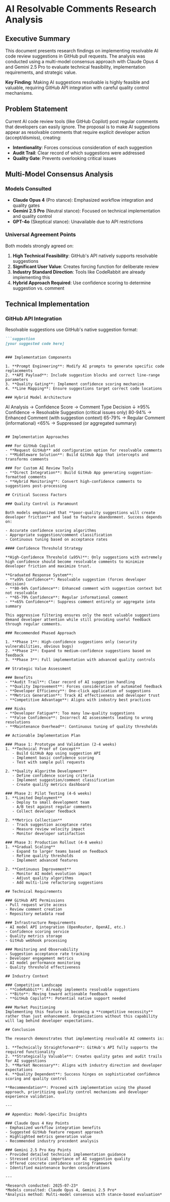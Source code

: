 # AI Resolvable Comments Research Analysis

## Executive Summary

This document presents research findings on implementing resolvable AI code review suggestions in GitHub pull requests. The analysis was conducted using a multi-model consensus approach with Claude Opus 4 and Gemini 2.5 Pro to evaluate technical feasibility, implementation requirements, and strategic value.

**Key Finding**: Making AI suggestions resolvable is highly feasible and valuable, requiring GitHub API integration with careful quality control mechanisms.

## Problem Statement

Current AI code review tools (like GitHub Copilot) post regular comments that developers can easily ignore. The proposal is to make AI suggestions appear as resolvable comments that require explicit developer action (accept/dismiss), creating:

- **Intentionality**: Forces conscious consideration of each suggestion
- **Audit Trail**: Clear record of which suggestions were addressed
- **Quality Gate**: Prevents overlooking critical issues

## Multi-Model Consensus Analysis

### Models Consulted
- **Claude Opus 4** (Pro stance): Emphasized workflow integration and quality gates
- **Gemini 2.5 Pro** (Neutral stance): Focused on technical implementation and quality control
- **GPT-4o** (Skeptical stance): Unavailable due to API restrictions

### Universal Agreement Points

Both models strongly agreed on:

1. **High Technical Feasibility**: GitHub's API natively supports resolvable suggestions
2. **Significant User Value**: Creates forcing function for deliberate review
3. **Industry Standard Direction**: Tools like CodeRabbit are already implementing this
4. **Hybrid Approach Required**: Use confidence scoring to determine suggestion vs. comment

## Technical Implementation

### GitHub API Integration

Resolvable suggestions use GitHub's native suggestion format:

```markdown
```suggestion
[your suggested code here]
```
```

### Implementation Components

1. **Prompt Engineering**: Modify AI prompts to generate specific code replacements
2. **API Payload**: Include suggestion blocks and correct line-range parameters
3. **Quality Gating**: Implement confidence scoring mechanism
4. **Line Mapping**: Ensure suggestions target correct code locations

### Hybrid Model Architecture

```
AI Analysis → Confidence Score → Comment Type Decision
                    ↓
≥95% Confidence → Resolvable Suggestion (critical issues only)
80-94%         → Enhanced Comment (with suggestion context)
65-79%         → Regular Comment (informational)
<65%           → Suppressed (or aggregated summary)
```

## Implementation Approaches

### For GitHub Copilot
- **Request GitHub** add configuration option for resolvable comments
- **Middleware Solution**: Build GitHub App that intercepts and transforms comments

### For Custom AI Review Tools
- **Direct Integration**: Build GitHub App generating suggestion-formatted comments
- **Hybrid Monitoring**: Convert high-confidence comments to suggestions post-processing

## Critical Success Factors

### Quality Control is Paramount

Both models emphasized that **poor-quality suggestions will create developer friction** and lead to feature abandonment. Success depends on:

- Accurate confidence scoring algorithms
- Appropriate suggestion/comment classification
- Continuous tuning based on acceptance rates

#### Confidence Threshold Strategy

**High-Confidence Threshold (≥95%)**: Only suggestions with extremely high confidence should become resolvable comments to minimize developer friction and maximize trust.

**Graduated Response System**:
- **≥95% Confidence**: Resolvable suggestion (forces developer decision)
- **80-94% Confidence**: Enhanced comment with suggestion context but not resolvable
- **65-79% Confidence**: Regular informational comment
- **<65% Confidence**: Suppress comment entirely or aggregate into summary

This aggressive filtering ensures only the most valuable suggestions demand developer attention while still providing useful feedback through regular comments.

### Recommended Phased Approach

1. **Phase 1**: High-confidence suggestions only (security vulnerabilities, obvious bugs)
2. **Phase 2**: Expand to medium-confidence suggestions based on feedback
3. **Phase 3**: Full implementation with advanced quality controls

## Strategic Value Assessment

### Benefits
- **Audit Trail**: Clear record of AI suggestion handling
- **Quality Improvement**: Forces consideration of automated feedback
- **Developer Efficiency**: One-click application of suggestions
- **Metrics Generation**: Track AI effectiveness and developer trust
- **Competitive Advantage**: Aligns with industry best practices

### Risks
- **Developer Fatigue**: Too many low-quality suggestions
- **False Confidence**: Incorrect AI assessments leading to wrong resolutions
- **Maintenance Overhead**: Continuous tuning of quality thresholds

## Actionable Implementation Plan

### Phase 1: Prototype and Validation (2-4 weeks)
1. **Technical Proof of Concept**
   - Build GitHub App using suggestion API
   - Implement basic confidence scoring
   - Test with sample pull requests

2. **Quality Algorithm Development**
   - Define confidence scoring criteria
   - Implement suggestion/comment classification
   - Create quality metrics dashboard

### Phase 2: Pilot Testing (4-6 weeks)
1. **Limited Deployment**
   - Deploy to small development team
   - A/B test against regular comments
   - Collect developer feedback

2. **Metrics Collection**
   - Track suggestion acceptance rates
   - Measure review velocity impact
   - Monitor developer satisfaction

### Phase 3: Production Rollout (4-8 weeks)
1. **Gradual Scaling**
   - Expand to larger teams based on feedback
   - Refine quality thresholds
   - Implement advanced features

2. **Continuous Improvement**
   - Monitor AI model evolution impact
   - Adjust quality algorithms
   - Add multi-line refactoring suggestions

## Technical Requirements

### GitHub API Permissions
- Pull request write access
- Review comment creation
- Repository metadata read

### Infrastructure Requirements
- AI model API integration (OpenRouter, OpenAI, etc.)
- Confidence scoring service
- Quality metrics storage
- GitHub webhook processing

### Monitoring and Observability
- Suggestion acceptance rate tracking
- Developer engagement metrics
- AI model performance monitoring
- Quality threshold effectiveness

## Industry Context

### Competitive Landscape
- **CodeRabbit**: Already implements resolvable suggestions
- **Bito**: Moving toward actionable feedback
- **GitHub Copilot**: Potential native support needed

### Market Positioning
Implementing this feature is becoming a **competitive necessity** rather than just enhancement. Organizations without this capability will lag behind developer expectations.

## Conclusion

The research demonstrates that implementing resolvable AI comments is:

1. **Technically Straightforward**: GitHub's API fully supports the required functionality
2. **Strategically Valuable**: Creates quality gates and audit trails for AI suggestions
3. **Market Necessary**: Aligns with industry direction and developer expectations
4. **Quality Dependent**: Success hinges on sophisticated confidence scoring and quality control

**Recommendation**: Proceed with implementation using the phased approach, prioritizing quality control mechanisms and developer experience validation.

---

## Appendix: Model-Specific Insights

### Claude Opus 4 Key Points
- Emphasized workflow integration benefits
- Suggested GitHub feature request approach
- Highlighted metrics generation value
- Recommended industry precedent analysis

### Gemini 2.5 Pro Key Points
- Provided detailed technical implementation guidance
- Stressed critical importance of AI suggestion quality
- Offered concrete confidence scoring framework
- Identified maintenance burden considerations

---

*Research conducted: 2025-07-23*
*Models consulted: Claude Opus 4, Gemini 2.5 Pro*
*Analysis method: Multi-model consensus with stance-based evaluation*
